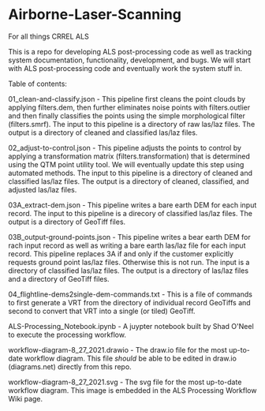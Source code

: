 # Airborne-Laser-Scanning
For all things CRREL ALS

This is a repo for developing ALS post-processing code as well as tracking system documentation, functionality, development, and bugs. We will start with ALS post-processing code and eventually work the system stuff in. 

Table of contents:

01_clean-and-classify.json - This pipeline first cleans the point clouds by applying filters.dem, then further eliminates noise points with filters.outlier and then finally classifies the points using the simple morphological filter (filters.smrf). The input to this pipeline is a directory of raw las/laz files. The output is a directory of cleaned and classified las/laz files.

02_adjust-to-control.json - This pipeline adjusts the points to control by applying a transformation matrix (filters.transformation) that is determined using the QTM point utility tool. We will eventually update this step using automated methods. The input to this pipeline is a directory of cleaned and classified las/laz files. The output is a directory of cleaned, classified, and adjusted las/laz files.

03A_extract-dem.json - This pipeline writes a bare earth DEM for each input record. The input to this pipeline is a direcory of classified las/laz files. The output is a directory of GeoTiff files.

03B_output-ground-points.json - This pipeline writes a bear earth DEM for rach input record as well as writing a bare earth las/laz file for each input record. This pipeline replaces 3A if and only if the customer explicitly requests ground point las/laz files. Otherwise this is not run. The input is a directory of classified las/laz files. The output is a directory of las/laz files and a directory of GeoTiff files. 

04_flightline-dems2single-dem-commands.txt - This is a file of commands to first generate a VRT from the directory of individual record GeoTiffs and second to convert that VRT into a single (or tiled) GeoTiff.

ALS-Processing_Notebook.ipynb - A juypter notebook built by Shad O'Neel to execute the processing workflow.

workflow-diagram-8_27_2021.drawio - The draw.io file for the most up-to-date workflow diagram. This file *should* be able to be edited in draw.io (diagrams.net) directly from this repo.

workflow-diagram-8_27_2021.svg - The svg file for the most up-to-date workflow diagram. This image is embedded in the ALS Processing Workflow Wiki page. 
